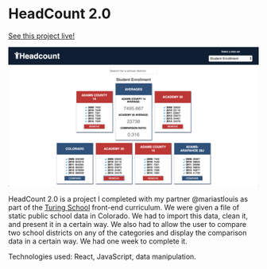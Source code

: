 # HeadCount 2.0

[See this project live!](http://katiescruggs.com/headcount2.0)

![alt text](./headcount-screenshot.png "HeadCount 2.0 Screenshot")

HeadCount 2.0 is a project I completed with my partner @mariastlouis as part of the [Turing School](http://turing.io) front-end curriculum. We were given a file of static public school data in Colorado. We had to import this data, clean it, and present it in a certain way. We also had to allow the user to compare two school districts on any of the categories and display the comparison data in a certain way. We had one week to complete it.

Technologies used: React, JavaScript, data manipulation.

